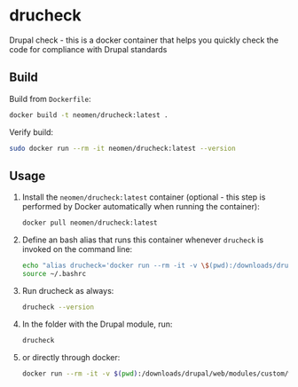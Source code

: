 # drucheck
Drupal check - this is a docker container that helps you quickly check the code for compliance with Drupal standards

Build
--------------------

Build from `Dockerfile`:

``` sh
docker build -t neomen/drucheck:latest .
```

Verify build:

``` sh
sudo docker run --rm -it neomen/drucheck:latest --version
```

Usage
--------------------

1. Install the `neomen/drucheck:latest` container (optional - this step is performed by Docker automatically when running the container):

    ``` sh
    docker pull neomen/drucheck:latest
    ```


2. Define an bash alias that runs this container whenever `drucheck` is invoked on the command line:

	``` sh
	echo "alias drucheck='docker run --rm -it -v \$(pwd):/downloads/drupal/web/modules/custom/workspace neomen/drucheck:latest'" >> ~/.bashrc
	source ~/.bashrc
	```


3. Run drucheck as always:

	``` sh
	drucheck --version
	```

4. In the folder with the Drupal module, run:

	``` sh
	drucheck
	```

5. or directly through docker:

	``` sh
	docker run --rm -it -v $(pwd):/downloads/drupal/web/modules/custom/workspace neomen/drucheck:latest
	```
